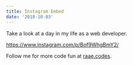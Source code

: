 ```yaml
---
title: Instagram Embed
date: '2018-10-03'
---
```


Take a look at a day in my life as a web developer.

https://www.instagram.com/p/Bof9WhgBmY2/

Follow me for more code fun at [raae.codes](https://raae.codes).
